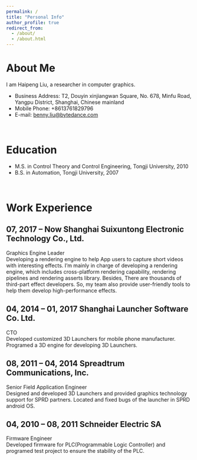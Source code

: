 ```yaml
---
permalink: /
title: "Personal Info"
author_profile: true
redirect_from: 
  - /about/
  - /about.html
---
```


About Me
======
I am Haipeng Liu, a researcher in computer graphics.
- Business Address: T2, Douyin xinjiangwan Square, No. 678, Minfu Road, Yangpu District, Shanghai, Chinese mainland
- Mobile Phone: +8613761829796
- E-mail: benny.liu@bytedance.com
<br>

Education
======
- M.S. in Control Theory and Control Engineering, Tongji University, 2010
- B.S. in Automation, Tongji University, 2007
<br>

Work Experience
======

07, 2017 – Now  	Shanghai Suixuntong Electronic Technology Co., Ltd.
------
Graphics Engine Leader<br>
Developing a rendering engine to help App users to capture short videos with interesting effects. I’m mainly in charge of developing a rendering engine, which includes cross-platform rendering capability, rendering pipelines and rendering asserts library. Besides, There are thousands of third-part effect developers. So, my team also provide user-friendly tools to help them develop high-performance effects.

04, 2014 – 01, 2017  	Shanghai Launcher Software Co. Ltd.
------
CTO<br>
Developed customized 3D Launchers for mobile phone manufacturer. Programed a 3D engine for developing 3D Launchers.

08, 2011 – 04, 2014  	Spreadtrum Communications, Inc.
------
Senior Field Application Engineer<br>
Designed and developed 3D Launchers and provided graphics technology support for SPRD partners. Located and fixed bugs of the launcher in SPRD android OS. 

04, 2010 – 08, 2011  	Schneider Electric SA
------
Firmware Engineer<br>
Developed firmware for PLC(Programmable Logic Controller) and programed test project to ensure the stability of the PLC.
